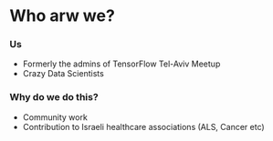 # Who arw we?

### Us
- Formerly the admins of TensorFlow Tel-Aviv Meetup
- Crazy Data Scientists

### Why do we do this?

- Community work
- Contribution to Israeli healthcare associations (ALS, Cancer etc)
